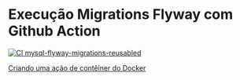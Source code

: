 # Execução Migrations Flyway com Github Action 
[![CI mysql-flyway-migrations-reusabled](https://github.com/jairosousa/database-migrations-fwl/actions/workflows/flw-action-reusable.yml/badge.svg)](https://github.com/jairosousa/database-migrations-fwl/actions/workflows/flw-action-reusable.yml)

[Criando uma ação de contêiner do Docker](https://docs.github.com/pt/actions/creating-actions/creating-a-docker-container-action)
